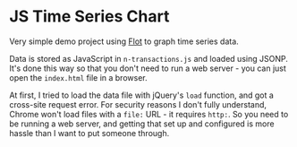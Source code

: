 # JS Time Series Chart

Very simple demo project using [Flot](https://github.com/flot/flot/blob/master/README.md) to graph time series data.

Data is stored as JavaScript in `n-transactions.js` and loaded using JSONP.
It's done this way so that you don't need to run a web server - you can just open the `index.html` file in a browser.

At first, I tried to load the data file with jQuery's `load` function, and got a cross-site request error.
For security reasons I don't fully understand, Chrome won't load files with a `file:` URL - it requires `http:`.
So you need to be running a web server, and getting that set up and configured is more hassle than I want to put someone through.
